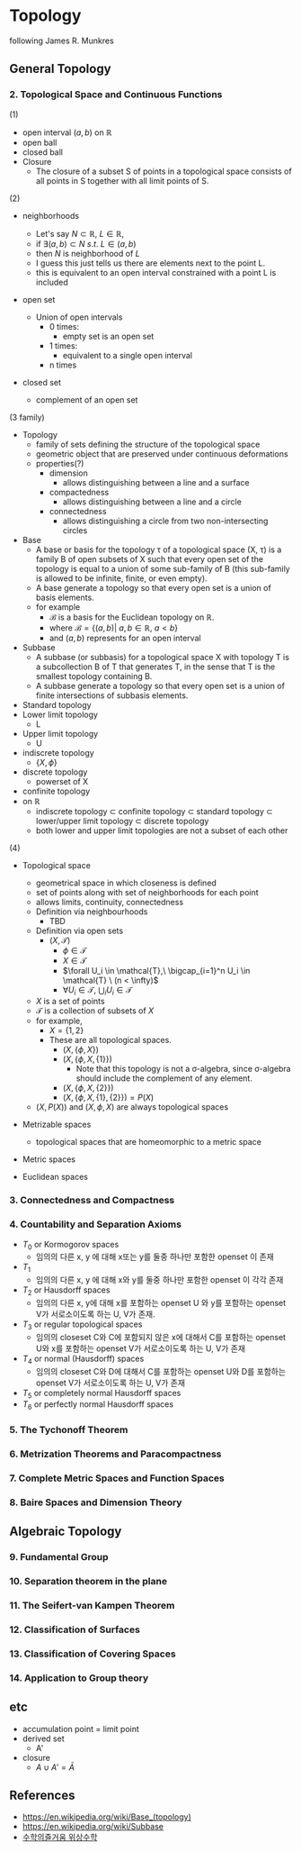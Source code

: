 # Topology

following James R. Munkres

## General Topology
### 2. Topological Space and Continuous Functions

(1)

- open interval $(a, b)$ on $\mathbb{R}$
- open ball
- closed ball
- Closure
  - The closure of a subset S of points in a topological space consists of all points in S together with all limit points of S.

(2)

- neighborhoods
  - Let's say $N \subset \mathbb{R},\ L \in \mathbb{R}$,
  - if $\exists (a, b) \subset N \ s.t.\ L \in (a, b)$
  - then $N$ is neighborhood of $L$
  - I guess this just tells us there are elements next to the point L.
  - this is equivalent to an open interval constrained with a point L is included

- open set
  - Union of open intervals
    - 0 times:
      - empty set is an open set
    - 1 times:
      - equivalent to a single open interval
    - n times
- closed set
  - complement of an open set

(3 family)

- Topology
  - family of sets defining the structure of the topological space
  - geometric object that are preserved under continuous deformations
  - properties(?)
    - dimension
      - allows distinguishing between a line and a surface
    - compactedness
      - allows distinguishing between a line and a circle
    - connectedness
      - allows distinguishing a circle from two non-intersecting circles
- Base
  - A base or basis for the topology τ of a topological space (X, τ) is a family B of open subsets of X such that every open set of the topology is equal to a union of some sub-family of B (this sub-family is allowed to be infinite, finite, or even empty).
  - A base generate a topology so that every open set is a union of basis elements.
  - for example
    - $\mathcal{B}$ is a basis for the Euclidean topology on $\mathbb{R}$.
    - where $\mathcal{B} = \{(a,b) |\ a, b \in \mathbb{R},\ a \lt b\}$
    - and $(a, b)$ represents for an open interval
- Subbase
  - A subbase (or subbasis) for a topological space X with topology T is a subcollection B of T that generates T, in the sense that T is the smallest topology containing B.
  - A subbase generate a topology so that every open set is a union of finite intersections of subbasis elements.
- Standard topology
- Lower limit topology
  - L
- Upper limit topology
  - U
- indiscrete topology
  - $\{X, \phi\}$
- discrete topology
  - powerset of X
- confinite topology
- on $\mathbb{R}$
  - indiscrete topology ⊂ confinite topology ⊂ standard topology ⊂ lower/upper limit topology ⊂ discrete topology
  - both lower and upper limit topologies are not a subset of each other

(4)

- Topological space
  - geometrical space in which closeness is defined
  - set of points along with set of neighborhoods for each point
  - allows limits, continuity, connectedness
  - Definition via neighbourhoods
    - TBD
  - Definition via open sets
    - $(X, \mathcal{T})$
      - $\phi \in \mathcal{T}$
      - $X \in \mathcal{T}$
      - $\forall U_i \in \mathcal{T},\ \bigcap_{i=1}^n U_i \in \mathcal{T} \ (n < \infty)$
      - $\forall U_i \in \mathcal{T},\ \bigcup_i U_i \in \mathcal{T}$
  - $X$ is a set of points
  - $\mathcal{T}$ is a collection of subsets of $X$
  - for example,
    - $X = \{1, 2\}$
    - These are all topological spaces.
      - $(X, \{\phi, X\})$
      - $(X, \{\phi, X, \{1\}\})$
        - Note that this topology is not a σ-algebra, since σ-algebra should include the complement of any element.
      - $(X, \{\phi, X, \{2\}\})$
      - $(X, \{\phi, X, \{1\}, \{2\}\}) = P(X)$
  - $(X, P(X))$ and $(X, {\phi, X})$ are always topological spaces

- Metrizable spaces
  - topological spaces that are homeomorphic to a metric space
- Metric spaces
- Euclidean spaces
### 3. Connectedness and Compactness

### 4. Countability and Separation Axioms

- $T_0$ or Kormogorov spaces
  - 임의의 다른 x, y 에 대해 x또는 y를 둘중 하나만 포함한 openset 이 존재
- $T_1$
  - 임의의 다른 x, y 에 대해 x와 y를 둘중 하나만 포함한 openset 이 각각 존재
- $T_2$ or Hausdorff spaces
  - 임의의 다른 x, y에 대해 x를 포함하는 openset U 와 y를 포함하는 openset V가 서로소이도록 하는 U, V가 존재.
- $T_3$ or regular topological spaces
  - 임의의 closeset C와 C에 포함되지 않은 x에 대해서 C를 포함하는 openset U와 x를 포함하는 openset V가 서로소이도록 하는 U, V가 존재
- $T_4$ or normal (Hausdorff) spaces
  - 임의의 closeset C와 D에 대해서 C를 포함하는 openset U와 D를 포함하는 openset V가 서로소이도록 하는 U, V가 존재
- $T_5$ or completely normal Hausdorff spaces
- $T_6$ or perfectly normal Hausdorff spaces



### 5. The Tychonoff Theorem

### 6. Metrization Theorems and Paracompactness

### 7. Complete Metric Spaces and Function Spaces

### 8. Baire Spaces and Dimension Theory

## Algebraic Topology

### 9. Fundamental Group

### 10. Separation theorem in the plane

### 11. The Seifert-van Kampen Theorem

### 12. Classification of Surfaces

### 13. Classification of Covering Spaces

### 14. Application to Group theory
## etc

- accumulation point = limit point
- derived set
  - A'
- closure
  - $A \cup A' = \bar{A}$
## References

- https://en.wikipedia.org/wiki/Base_(topology)
- https://en.wikipedia.org/wiki/Subbase
- [수학의즐거움 위상수학](https://youtube.com/playlist?list=PL4m4z_pFWq2o4vYP5vqpwqhftOtbzF4lh)
